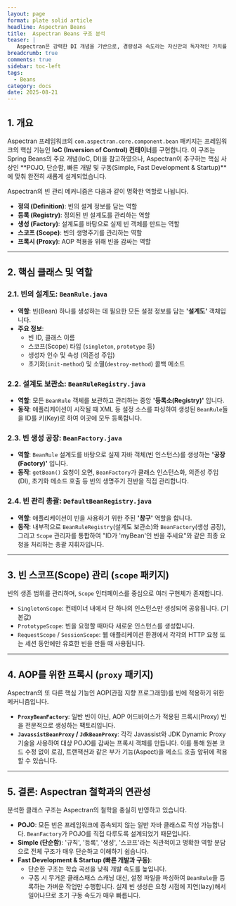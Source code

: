 ```yaml
---
layout: page
format: plate solid article
headline: Aspectran Beans
title:  Aspectran Beans 구조 분석
teaser: |
   Aspectran은 강력한 DI 개념을 기반으로, 경량성과 속도라는 자신만의 독자적인 가치를 구현하고 있습니다.
breadcrumb: true
comments: true
sidebar: toc-left
tags:
  - Beans
category: docs
date: 2025-08-21
---
```


## 1. 개요

Aspectran 프레임워크의 `com.aspectran.core.component.bean` 패키지는 프레임워크의 핵심 기능인 **IoC (Inversion of Control) 컨테이너**를 구현합니다. 이 구조는 Spring Beans의 주요 개념(IoC, DI)을 참고하였으나, Aspectran이 추구하는 핵심 사상인 **POJO, 단순함, 빠른 개발 및 구동(Simple, Fast Development & Startup)**에 맞춰 완전히 새롭게 설계되었습니다.

Aspectran의 빈 관리 메커니즘은 다음과 같이 명확한 역할로 나뉩니다.

-   **정의 (Definition)**: 빈의 설계 정보를 담는 역할
-   **등록 (Registry)**: 정의된 빈 설계도를 관리하는 역할
-   **생성 (Factory)**: 설계도를 바탕으로 실제 빈 객체를 만드는 역할
-   **스코프 (Scope)**: 빈의 생명주기를 관리하는 역할
-   **프록시 (Proxy)**: AOP 적용을 위해 빈을 감싸는 역할

---

## 2. 핵심 클래스 및 역할

### 2.1. 빈의 설계도: `BeanRule.java`

-   **역할**: 빈(Bean) 하나를 생성하는 데 필요한 모든 설정 정보를 담는 **'설계도'** 객체입니다.
-   **주요 정보**:
    -   빈 ID, 클래스 이름
    -   스코프(Scope) 타입 (`singleton`, `prototype` 등)
    -   생성자 인수 및 속성 (의존성 주입)
    -   초기화(`init-method`) 및 소멸(`destroy-method`) 콜백 메소드

### 2.2. 설계도 보관소: `BeanRuleRegistry.java`

-   **역할**: 모든 `BeanRule` 객체를 보관하고 관리하는 중앙 **'등록소(Registry)'** 입니다.
-   **동작**: 애플리케이션이 시작될 때 XML 등 설정 소스를 파싱하여 생성된 `BeanRule`들을 ID를 키(Key)로 하여 이곳에 모두 등록합니다.

### 2.3. 빈 생성 공장: `BeanFactory.java`

-   **역할**: `BeanRule` 설계도를 바탕으로 실제 자바 객체(빈 인스턴스)를 생성하는 **'공장(Factory)'** 입니다.
-   **동작**: `getBean()` 요청이 오면, `BeanFactory`가 클래스 인스턴스화, 의존성 주입(DI), 초기화 메소드 호출 등 빈의 생명주기 전반을 직접 관리합니다.

### 2.4. 빈 관리 총괄: `DefaultBeanRegistry.java`

-   **역할**: 애플리케이션이 빈을 사용하기 위한 주된 **'창구'** 역할을 합니다.
-   **동작**: 내부적으로 `BeanRuleRegistry`(설계도 보관소)와 `BeanFactory`(생성 공장), 그리고 `Scope` 관리자를 통합하여 "ID가 'myBean'인 빈을 주세요"와 같은 최종 요청을 처리하는 총괄 지휘자입니다.

---

## 3. 빈 스코프(Scope) 관리 (`scope` 패키지)

빈의 생존 범위를 관리하며, `Scope` 인터페이스를 중심으로 여러 구현체가 존재합니다.

-   `SingletonScope`: 컨테이너 내에서 단 하나의 인스턴스만 생성되어 공유됩니다. (기본값)
-   `PrototypeScope`: 빈을 요청할 때마다 새로운 인스턴스를 생성합니다.
-   `RequestScope` / `SessionScope`: 웹 애플리케이션 환경에서 각각의 HTTP 요청 또는 세션 동안에만 유효한 빈을 만들 때 사용됩니다.

---

## 4. AOP를 위한 프록시 (`proxy` 패키지)

Aspectran의 또 다른 핵심 기능인 AOP(관점 지향 프로그래밍)를 빈에 적용하기 위한 메커니즘입니다.

-   **`ProxyBeanFactory`**: 일반 빈이 아닌, AOP 어드바이스가 적용된 프록시(Proxy) 빈을 전문적으로 생성하는 팩토리입니다.
-   **`JavassistBeanProxy` / `JdkBeanProxy`**: 각각 Javassist와 JDK Dynamic Proxy 기술을 사용하여 대상 POJO를 감싸는 프록시 객체를 만듭니다. 이를 통해 원본 코드 수정 없이 로깅, 트랜잭션과 같은 부가 기능(Aspect)을 메소드 호출 앞뒤에 적용할 수 있습니다.

---

## 5. 결론: Aspectran 철학과의 연관성

분석한 클래스 구조는 Aspectran의 철학을 충실히 반영하고 있습니다.

-   **POJO**: 모든 빈은 프레임워크에 종속되지 않는 일반 자바 클래스로 작성 가능합니다. `BeanFactory`가 POJO를 직접 다루도록 설계되었기 때문입니다.
-   **Simple (단순함)**: '규칙', '등록', '생성', '스코프'라는 직관적이고 명확한 역할 분담으로 전체 구조가 매우 단순하고 이해하기 쉽습니다.
-   **Fast Development & Startup (빠른 개발과 구동)**:
    -   단순한 구조는 학습 곡선을 낮춰 개발 속도를 높입니다.
    -   구동 시 무거운 클래스패스 스캐닝 대신, 설정 파일을 파싱하여 `BeanRule`을 등록하는 가벼운 작업만 수행합니다. 실제 빈 생성은 요청 시점에 지연(lazy)해서 일어나므로 초기 구동 속도가 매우 빠릅니다.

